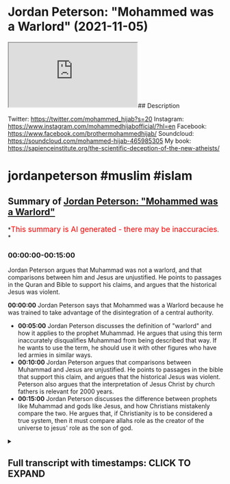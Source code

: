 # Jordan Peterson: "Mohammed was a Warlord" (2021-11-05)

<iframe loading='lazy' allow='autoplay' src='https://www.youtube.com/embed/ilrwPbvXqaE'></iframe>## Description

Twitter: <https://twitter.com/mohammed_hijab?s=20>
Instagram: <https://www.instagram.com/mohammedhijabofficial/?hl=en>
Facebook: <https://www.facebook.com/brothermohammedhijab/>
Soundcloud: <https://soundcloud.com/mohammed-hijab-465985305>
My book: <https://sapienceinstitute.org/the-scientific-deception-of-the-new-atheists/>

# jordanpeterson #muslim #islam

## Summary of [Jordan Peterson: "Mohammed was a Warlord"](https://www.youtube.com/watch?v=ilrwPbvXqaE)

*<span style="color:red; font-size:125%">This summary is AI generated - there may be inaccuracies</span>. *

### <a onclick="modifyYTiframeseektime('0')">00:00:00-00:15:00</a>

Jordan Peterson argues that Muhammad was not a warlord, and that comparisons between him and Jesus are unjustified. He points to passages in the Quran and Bible to support his claims, and argues that the historical Jesus was violent.

**<a onclick="modifyYTiframeseektime('0')">00:00:00</a>** Jordan Peterson says that Mohammed was a Warlord because he was trained to take advantage of the disintegration of a central authority.

* **<a onclick="modifyYTiframeseektime('300')">00:05:00</a>** Jordan Peterson discusses the definition of "warlord" and how it applies to the prophet Muhammad. He argues that using this term inaccurately disqualifies Muhammad from being described that way. If he wants to use the term, he should use it with other figures who have led armies in similar ways.
* **<a onclick="modifyYTiframeseektime('600')">00:10:00</a>** Jordan Peterson argues that comparisons between Muhammad and Jesus are unjustified. He points to passages in the bible that support this claim, and argues that the historical Jesus was violent. Peterson also argues that the interpretation of Jesus Christ by church fathers is relevant for 2000 years.
* **<a onclick="modifyYTiframeseektime('900')">00:15:00</a>** Jordan Peterson discusses the difference between prophets like Muhammad and gods like Jesus, and how Christians mistakenly compare the two. He argues that, if Christianity is to be considered a true system, then it must compare allahs role as the creator of the universe to jesus' role as the son of god.

<details><summary><h2>Full transcript with timestamps: CLICK TO EXPAND</h2></summary>

<a onclick="modifyYTiframeseektime('0')">0:00:00</a> Music  
<a onclick="modifyYTiframeseektime('7')">0:00:07</a> how are you guys doing  
<a onclick="modifyYTiframeseektime('9')">0:00:09</a> this is insha allah the first of a  
<a onclick="modifyYTiframeseektime('11')">0:00:11</a> series of correction videos which we'll  
<a onclick="modifyYTiframeseektime('14')">0:00:14</a> be putting forward insha'allah about dr  
<a onclick="modifyYTiframeseektime('16')">0:00:16</a> jordan peterson's content especially in  
<a onclick="modifyYTiframeseektime('18')">0:00:18</a> relation to islam now for those who know  
<a onclick="modifyYTiframeseektime('20')">0:00:20</a> we were meant to be having me and dr  
<a onclick="modifyYTiframeseektime('22')">0:00:22</a> jordan peterson a discussion  
<a onclick="modifyYTiframeseektime('24')">0:00:24</a> and this discussion was meant to happen  
<a onclick="modifyYTiframeseektime('26')">0:00:26</a> actually three times and it was  
<a onclick="modifyYTiframeseektime('27')">0:00:27</a> cancelled unfortunately that many times  
<a onclick="modifyYTiframeseektime('29')">0:00:29</a> in a span of six months  
<a onclick="modifyYTiframeseektime('32')">0:00:32</a> now  
<a onclick="modifyYTiframeseektime('33')">0:00:33</a> for whatever reason in fact the third  
<a onclick="modifyYTiframeseektime('34')">0:00:34</a> reason was or the third time he gave me  
<a onclick="modifyYTiframeseektime('36')">0:00:36</a> the reason that  
<a onclick="modifyYTiframeseektime('37')">0:00:37</a> it was because he had other guests and  
<a onclick="modifyYTiframeseektime('38')">0:00:38</a> other topics that he wanted to kind of  
<a onclick="modifyYTiframeseektime('41')">0:00:41</a> speak about but no problem i know that  
<a onclick="modifyYTiframeseektime('42')">0:00:42</a> dr jordan peterson may be watching this  
<a onclick="modifyYTiframeseektime('43')">0:00:43</a> now since he we've had such  
<a onclick="modifyYTiframeseektime('45')">0:00:45</a> communication for  
<a onclick="modifyYTiframeseektime('46')">0:00:46</a> with his team and with himself for over  
<a onclick="modifyYTiframeseektime('49')">0:00:49</a> a long span of time so this is the first  
<a onclick="modifyYTiframeseektime('52')">0:00:52</a> and probably one of the most important  
<a onclick="modifyYTiframeseektime('53')">0:00:53</a> videos about some of the wording that dr  
<a onclick="modifyYTiframeseektime('56')">0:00:56</a> jordan peterson has decided to use  
<a onclick="modifyYTiframeseektime('59')">0:00:59</a> about the prophet  
<a onclick="modifyYTiframeseektime('60')">0:01:00</a> muhammad in  
<a onclick="modifyYTiframeseektime('63')">0:01:03</a> his public output this is probably the  
<a onclick="modifyYTiframeseektime('64')">0:01:04</a> most developed speech he has on the  
<a onclick="modifyYTiframeseektime('66')">0:01:06</a> topic so let's see what he has to say  
<a onclick="modifyYTiframeseektime('69')">0:01:09</a> and come back and commentate on it if  
<a onclick="modifyYTiframeseektime('71')">0:01:11</a> you look at the figure of christ and i  
<a onclick="modifyYTiframeseektime('74')">0:01:14</a> don't care if you're religious or not  
<a onclick="modifyYTiframeseektime('75')">0:01:15</a> and i don't even care if christ existed  
<a onclick="modifyYTiframeseektime('77')">0:01:17</a> or not and i certainly don't care at the  
<a onclick="modifyYTiframeseektime('79')">0:01:19</a> moment about  
<a onclick="modifyYTiframeseektime('81')">0:01:21</a> claims to divinity or the lack thereof  
<a onclick="modifyYTiframeseektime('83')">0:01:23</a> i'm just speaking as let's say i'm  
<a onclick="modifyYTiframeseektime('85')">0:01:25</a> speaking as a secular intellectual  
<a onclick="modifyYTiframeseektime('87')">0:01:27</a> i mean as a figure  
<a onclick="modifyYTiframeseektime('89')">0:01:29</a> he's a figure of peace i don't think  
<a onclick="modifyYTiframeseektime('92')">0:01:32</a> that that's  
<a onclick="modifyYTiframeseektime('93')">0:01:33</a> disputable  
<a onclick="modifyYTiframeseektime('94')">0:01:34</a> i mean he certainly he wasn't a warlord  
<a onclick="modifyYTiframeseektime('97')">0:01:37</a> that's that's one thing that's for  
<a onclick="modifyYTiframeseektime('99')">0:01:39</a> certain he never led armies  
<a onclick="modifyYTiframeseektime('101')">0:01:41</a> you know whereas that's not the case  
<a onclick="modifyYTiframeseektime('103')">0:01:43</a> with muhammad at all muhammad was  
<a onclick="modifyYTiframeseektime('105')">0:01:45</a> clearly and indisputably a warlord  
<a onclick="modifyYTiframeseektime('108')">0:01:48</a> and so it isn't obvious to me what to  
<a onclick="modifyYTiframeseektime('111')">0:01:51</a> make of that  
<a onclick="modifyYTiframeseektime('112')">0:01:52</a> except that it's bloody complicated well  
<a onclick="modifyYTiframeseektime('115')">0:01:55</a> i think the first thing we have to do is  
<a onclick="modifyYTiframeseektime('116')">0:01:56</a> define what a warlord is now this is a  
<a onclick="modifyYTiframeseektime('119')">0:01:59</a> definition from collins  
<a onclick="modifyYTiframeseektime('121')">0:02:01</a> if you describe a leader of a country or  
<a onclick="modifyYTiframeseektime('123')">0:02:03</a> an organization as a warlord collins  
<a onclick="modifyYTiframeseektime('126')">0:02:06</a> tells us you are critical of them  
<a onclick="modifyYTiframeseektime('128')">0:02:08</a> because they have achieved power by  
<a onclick="modifyYTiframeseektime('130')">0:02:10</a> behaving in an aggressive and violent  
<a onclick="modifyYTiframeseektime('132')">0:02:12</a> way  
<a onclick="modifyYTiframeseektime('134')">0:02:14</a> kimberly martin in  
<a onclick="modifyYTiframeseektime('137')">0:02:17</a> a  
<a onclick="modifyYTiframeseektime('137')">0:02:17</a> piece that she wrote called warlordism  
<a onclick="modifyYTiframeseektime('139')">0:02:19</a> in comparative perspective this is in  
<a onclick="modifyYTiframeseektime('141')">0:02:21</a> political science literature she  
<a onclick="modifyYTiframeseektime('143')">0:02:23</a> actually defines warlord in four  
<a onclick="modifyYTiframeseektime('145')">0:02:25</a> different ways  
<a onclick="modifyYTiframeseektime('146')">0:02:26</a> she says number one that they are they  
<a onclick="modifyYTiframeseektime('148')">0:02:28</a> trained army uh armed men to take  
<a onclick="modifyYTiframeseektime('151')">0:02:31</a> advantage of the disintegration of a  
<a onclick="modifyYTiframeseektime('153')">0:02:33</a> central authority to seize control over  
<a onclick="modifyYTiframeseektime('155')">0:02:35</a> relatively small slices of territory  
<a onclick="modifyYTiframeseektime('157')">0:02:37</a> number two she says that their actions  
<a onclick="modifyYTiframeseektime('159')">0:02:39</a> are based on self-interest not ideology  
<a onclick="modifyYTiframeseektime('162')">0:02:42</a> number three their authority is based on  
<a onclick="modifyYTiframeseektime('164')">0:02:44</a> charisma and patronage  
<a onclick="modifyYTiframeseektime('166')">0:02:46</a> ties to their followers and number four  
<a onclick="modifyYTiframeseektime('169')">0:02:49</a> this personalistic rule leads to the  
<a onclick="modifyYTiframeseektime('171')">0:02:51</a> fragmentation of political and economic  
<a onclick="modifyYTiframeseektime('173')">0:02:53</a> arrangements across the country  
<a onclick="modifyYTiframeseektime('176')">0:02:56</a> so these are if we look at this now  
<a onclick="modifyYTiframeseektime('177')">0:02:57</a> we've got one dictionary definition  
<a onclick="modifyYTiframeseektime('179')">0:02:59</a> obviously you can look at other  
<a onclick="modifyYTiframeseektime('180')">0:03:00</a> dictionaries but we have one if you want  
<a onclick="modifyYTiframeseektime('182')">0:03:02</a> to call it that terminological  
<a onclick="modifyYTiframeseektime('183')">0:03:03</a> definition from the literature from the  
<a onclick="modifyYTiframeseektime('185')">0:03:05</a> political science  
<a onclick="modifyYTiframeseektime('187')">0:03:07</a> literature now jordan peterson is famous  
<a onclick="modifyYTiframeseektime('189')">0:03:09</a> for saying you have to be precise in  
<a onclick="modifyYTiframeseektime('191')">0:03:11</a> speech i want to say to jordan peterson  
<a onclick="modifyYTiframeseektime('194')">0:03:14</a> that unfortunately according to these  
<a onclick="modifyYTiframeseektime('196')">0:03:16</a> two definitions using the term warlord  
<a onclick="modifyYTiframeseektime('200')">0:03:20</a> is not precise because in fact  
<a onclick="modifyYTiframeseektime('203')">0:03:23</a> the prophet would be disqualified from  
<a onclick="modifyYTiframeseektime('205')">0:03:25</a> being a warlord as per those definitions  
<a onclick="modifyYTiframeseektime('208')">0:03:28</a> why so because the prophet muhammad  
<a onclick="modifyYTiframeseektime('211')">0:03:31</a> how did he achieve power  
<a onclick="modifyYTiframeseektime('213')">0:03:33</a> now we have to look at obviously you  
<a onclick="modifyYTiframeseektime('214')">0:03:34</a> have the meccan period and the medinan  
<a onclick="modifyYTiframeseektime('216')">0:03:36</a> period this is the  
<a onclick="modifyYTiframeseektime('217')">0:03:37</a> kind of categorization the biographical  
<a onclick="modifyYTiframeseektime('220')">0:03:40</a> categorization of the prophet's life you  
<a onclick="modifyYTiframeseektime('222')">0:03:42</a> had two major or his premiership as a  
<a onclick="modifyYTiframeseektime('224')">0:03:44</a> prophet  
<a onclick="modifyYTiframeseektime('225')">0:03:45</a> his time as a prophet he had the meccan  
<a onclick="modifyYTiframeseektime('227')">0:03:47</a> period 13 years and then 10 years in the  
<a onclick="modifyYTiframeseektime('229')">0:03:49</a> medina period  
<a onclick="modifyYTiframeseektime('230')">0:03:50</a> when the prophet was migrating or when  
<a onclick="modifyYTiframeseektime('233')">0:03:53</a> he was being boycotted and persecuted  
<a onclick="modifyYTiframeseektime('235')">0:03:55</a> and this we know in the seerah in the  
<a onclick="modifyYTiframeseektime('237')">0:03:57</a> biography of the prophet  
<a onclick="modifyYTiframeseektime('238')">0:03:58</a> was he was being persecuted his friends  
<a onclick="modifyYTiframeseektime('240')">0:04:00</a> and followers were being persecuted in  
<a onclick="modifyYTiframeseektime('242')">0:04:02</a> in mecca for 13 years  
<a onclick="modifyYTiframeseektime('245')">0:04:05</a> there was then a transition period where  
<a onclick="modifyYTiframeseektime('247')">0:04:07</a> the prophet sallallahu alaihi wasallam  
<a onclick="modifyYTiframeseektime('249')">0:04:09</a> peace and blessings be upon him  
<a onclick="modifyYTiframeseektime('251')">0:04:11</a> try to religiously incentivize groups  
<a onclick="modifyYTiframeseektime('255')">0:04:15</a> and tribes outside of mecca in order to  
<a onclick="modifyYTiframeseektime('257')">0:04:17</a> move away and to move his followers away  
<a onclick="modifyYTiframeseektime('259')">0:04:19</a> from such boycott and persecution that  
<a onclick="modifyYTiframeseektime('262')">0:04:22</a> they were facing for a very long span of  
<a onclick="modifyYTiframeseektime('264')">0:04:24</a> time so he went to taif which is  
<a onclick="modifyYTiframeseektime('267')">0:04:27</a> a place outside of mecca and he was he  
<a onclick="modifyYTiframeseektime('270')">0:04:30</a> was he was rejected fiercely  
<a onclick="modifyYTiframeseektime('273')">0:04:33</a> i mean this is the thing about the  
<a onclick="modifyYTiframeseektime('274')">0:04:34</a> prophet muhammad you have to humanize  
<a onclick="modifyYTiframeseektime('276')">0:04:36</a> him because he was a man  
<a onclick="modifyYTiframeseektime('280')">0:04:40</a> who was an orphan okay think about this  
<a onclick="modifyYTiframeseektime('282')">0:04:42</a> for a second he was a man who was an  
<a onclick="modifyYTiframeseektime('283')">0:04:43</a> orphan he was a man who buried all of  
<a onclick="modifyYTiframeseektime('286')">0:04:46</a> his children except for one  
<a onclick="modifyYTiframeseektime('288')">0:04:48</a> he was a man  
<a onclick="modifyYTiframeseektime('289')">0:04:49</a> who  
<a onclick="modifyYTiframeseektime('290')">0:04:50</a> who his wife died khadija  
<a onclick="modifyYTiframeseektime('292')">0:04:52</a> who  
<a onclick="modifyYTiframeseektime('293')">0:04:53</a> his uncle died  
<a onclick="modifyYTiframeseektime('295')">0:04:55</a> talib who was one of the most  
<a onclick="modifyYTiframeseektime('297')">0:04:57</a> protective and actually the central  
<a onclick="modifyYTiframeseektime('299')">0:04:59</a> protective figure in his life and this  
<a onclick="modifyYTiframeseektime('302')">0:05:02</a> was in the meccan period and he wasn't  
<a onclick="modifyYTiframeseektime('303')">0:05:03</a> even a muslim by the way and when that  
<a onclick="modifyYTiframeseektime('305')">0:05:05</a> protection went away he had to then seek  
<a onclick="modifyYTiframeseektime('308')">0:05:08</a> it from other places so he went to  
<a onclick="modifyYTiframeseektime('310')">0:05:10</a> tariff  
<a onclick="modifyYTiframeseektime('311')">0:05:11</a> and taif was  
<a onclick="modifyYTiframeseektime('313')">0:05:13</a> a neighboring city  
<a onclick="modifyYTiframeseektime('315')">0:05:15</a> and they rejected him fiercely and if  
<a onclick="modifyYTiframeseektime('317')">0:05:17</a> you look at the the reports of that they  
<a onclick="modifyYTiframeseektime('319')">0:05:19</a> threw stones at him they taunted him he  
<a onclick="modifyYTiframeseektime('322')">0:05:22</a> was bleeding  
<a onclick="modifyYTiframeseektime('324')">0:05:24</a> so much so that his sandals were filled  
<a onclick="modifyYTiframeseektime('326')">0:05:26</a> with blood  
<a onclick="modifyYTiframeseektime('328')">0:05:28</a> this is the person you're talking about  
<a onclick="modifyYTiframeseektime('329')">0:05:29</a> as being a warlord and then after that  
<a onclick="modifyYTiframeseektime('332')">0:05:32</a> when he was rejected from that  
<a onclick="modifyYTiframeseektime('333')">0:05:33</a> particular city he went to  
<a onclick="modifyYTiframeseektime('335')">0:05:35</a> another place which was then called  
<a onclick="modifyYTiframeseektime('337')">0:05:37</a> yathrib  
<a onclick="modifyYTiframeseektime('338')">0:05:38</a> which would then be called medina where  
<a onclick="modifyYTiframeseektime('340')">0:05:40</a> two tribes or clans called  
<a onclick="modifyYTiframeseektime('345')">0:05:45</a> now these two tribes they accepted the  
<a onclick="modifyYTiframeseektime('347')">0:05:47</a> message of islam  
<a onclick="modifyYTiframeseektime('349')">0:05:49</a> and then they decided to put the prophet  
<a onclick="modifyYTiframeseektime('351')">0:05:51</a> as the leader of the polity of yathrib  
<a onclick="modifyYTiframeseektime('354')">0:05:54</a> so he was made into the leader of the  
<a onclick="modifyYTiframeseektime('356')">0:05:56</a> polity of yathrib  
<a onclick="modifyYTiframeseektime('358')">0:05:58</a> not through aggression or violence but  
<a onclick="modifyYTiframeseektime('360')">0:06:00</a> through popular support and this  
<a onclick="modifyYTiframeseektime('362')">0:06:02</a> disqualifies him from being  
<a onclick="modifyYTiframeseektime('364')">0:06:04</a> according to the dictionary definition  
<a onclick="modifyYTiframeseektime('365')">0:06:05</a> that we've just seen and in fact  
<a onclick="modifyYTiframeseektime('367')">0:06:07</a> according to the terminological  
<a onclick="modifyYTiframeseektime('368')">0:06:08</a> definition that we've also just seen as  
<a onclick="modifyYTiframeseektime('370')">0:06:10</a> well so this is in fact jordan peterson  
<a onclick="modifyYTiframeseektime('373')">0:06:13</a> and this is very important for you  
<a onclick="modifyYTiframeseektime('374')">0:06:14</a> because it's one of your rules in your  
<a onclick="modifyYTiframeseektime('375')">0:06:15</a> book  
<a onclick="modifyYTiframeseektime('376')">0:06:16</a> this is imprecise speech  
<a onclick="modifyYTiframeseektime('379')">0:06:19</a> it is imprecise imprecise speech in  
<a onclick="modifyYTiframeseektime('382')">0:06:22</a> accurate speech  
<a onclick="modifyYTiframeseektime('383')">0:06:23</a> and what is really  
<a onclick="modifyYTiframeseektime('385')">0:06:25</a> incumbent upon you i think from an  
<a onclick="modifyYTiframeseektime('387')">0:06:27</a> intellectual perspective  
<a onclick="modifyYTiframeseektime('388')">0:06:28</a> is for you to make a formal retraction  
<a onclick="modifyYTiframeseektime('391')">0:06:31</a> about this to say actually i used in  
<a onclick="modifyYTiframeseektime('393')">0:06:33</a> precise speech because i used one aspect  
<a onclick="modifyYTiframeseektime('397')">0:06:37</a> of this man's life inaccurately to  
<a onclick="modifyYTiframeseektime('400')">0:06:40</a> typify his whole character  
<a onclick="modifyYTiframeseektime('403')">0:06:43</a> and by the way  
<a onclick="modifyYTiframeseektime('404')">0:06:44</a> warlords and i've looked at a lot of  
<a onclick="modifyYTiframeseektime('406')">0:06:46</a> your videos because remember we were  
<a onclick="modifyYTiframeseektime('407')">0:06:47</a> meant to be speaking to each other for a  
<a onclick="modifyYTiframeseektime('408')">0:06:48</a> span of six months and i've seen the  
<a onclick="modifyYTiframeseektime('410')">0:06:50</a> majority of your videos i've seen the  
<a onclick="modifyYTiframeseektime('411')">0:06:51</a> majority i've read the majority of what  
<a onclick="modifyYTiframeseektime('414')">0:06:54</a> you've have you've written even even  
<a onclick="modifyYTiframeseektime('416')">0:06:56</a> peer-reviewed stuff by the way the word  
<a onclick="modifyYTiframeseektime('418')">0:06:58</a> warlord interestingly you have not used  
<a onclick="modifyYTiframeseektime('419')">0:06:59</a> it with any to my knowledge any other  
<a onclick="modifyYTiframeseektime('422')">0:07:02</a> person except for the prophet muhammad  
<a onclick="modifyYTiframeseektime('424')">0:07:04</a> so if it was about leading armies then  
<a onclick="modifyYTiframeseektime('426')">0:07:06</a> why not use that with harry truman who  
<a onclick="modifyYTiframeseektime('428')">0:07:08</a> detonated bombs  
<a onclick="modifyYTiframeseektime('429')">0:07:09</a> uh on on japan hiroshima and nagasaki  
<a onclick="modifyYTiframeseektime('433')">0:07:13</a> why not use it with winston churchill  
<a onclick="modifyYTiframeseektime('435')">0:07:15</a> who led campaigns in dresden and hamburg  
<a onclick="modifyYTiframeseektime('438')">0:07:18</a> in world war ii  
<a onclick="modifyYTiframeseektime('440')">0:07:20</a> okay and which which was targeting  
<a onclick="modifyYTiframeseektime('442')">0:07:22</a> civilians the prophet muhammad  
<a onclick="modifyYTiframeseektime('444')">0:07:24</a> unequivocally  
<a onclick="modifyYTiframeseektime('446')">0:07:26</a> denied the targeting of civilians so why  
<a onclick="modifyYTiframeseektime('449')">0:07:29</a> only use it  
<a onclick="modifyYTiframeseektime('451')">0:07:31</a> with the prophet muhammad why have you  
<a onclick="modifyYTiframeseektime('453')">0:07:33</a> never used it on your public output on  
<a onclick="modifyYTiframeseektime('455')">0:07:35</a> your books  
<a onclick="modifyYTiframeseektime('456')">0:07:36</a> with any other figure except for the  
<a onclick="modifyYTiframeseektime('458')">0:07:38</a> prophet muhammad  
<a onclick="modifyYTiframeseektime('460')">0:07:40</a> what kind of  
<a onclick="modifyYTiframeseektime('461')">0:07:41</a> exceptionalism is this  
<a onclick="modifyYTiframeseektime('463')">0:07:43</a> what kind of  
<a onclick="modifyYTiframeseektime('465')">0:07:45</a> fetishization is this what kind of  
<a onclick="modifyYTiframeseektime('467')">0:07:47</a> exoticism is this  
<a onclick="modifyYTiframeseektime('470')">0:07:50</a> what kind of western gays is this  
<a onclick="modifyYTiframeseektime('474')">0:07:54</a> orientalizing the narrative is this  
<a onclick="modifyYTiframeseektime('477')">0:07:57</a> you gotta think about this because if it  
<a onclick="modifyYTiframeseektime('479')">0:07:59</a> was about leading armies  
<a onclick="modifyYTiframeseektime('481')">0:08:01</a> then all of these other figures also led  
<a onclick="modifyYTiframeseektime('484')">0:08:04</a> armies  
<a onclick="modifyYTiframeseektime('485')">0:08:05</a> more so the biblical figures joshua  
<a onclick="modifyYTiframeseektime('488')">0:08:08</a> moses they led armies but when you  
<a onclick="modifyYTiframeseektime('490')">0:08:10</a> mentioned their name you don't  
<a onclick="modifyYTiframeseektime('492')">0:08:12</a> automatically it doesn't spew off your  
<a onclick="modifyYTiframeseektime('494')">0:08:14</a> tongue the term warlord so why is it the  
<a onclick="modifyYTiframeseektime('497')">0:08:17</a> case  
<a onclick="modifyYTiframeseektime('498')">0:08:18</a> that you've made this exception for the  
<a onclick="modifyYTiframeseektime('501')">0:08:21</a> prophet muhammad  
<a onclick="modifyYTiframeseektime('503')">0:08:23</a> you are a clinical psychologist  
<a onclick="modifyYTiframeseektime('506')">0:08:26</a> you're a clinical psychologist jordan  
<a onclick="modifyYTiframeseektime('508')">0:08:28</a> peterson and you also profess  
<a onclick="modifyYTiframeseektime('510')">0:08:30</a> self-professed ignorance on the religion  
<a onclick="modifyYTiframeseektime('512')">0:08:32</a> of islam  
<a onclick="modifyYTiframeseektime('513')">0:08:33</a> the fact that you've used the term  
<a onclick="modifyYTiframeseektime('515')">0:08:35</a> warlord  
<a onclick="modifyYTiframeseektime('517')">0:08:37</a> to define the prophet muhammad as an  
<a onclick="modifyYTiframeseektime('519')">0:08:39</a> adjective as a primary adjective when it  
<a onclick="modifyYTiframeseektime('521')">0:08:41</a> comes to the prophet muhammad is almost  
<a onclick="modifyYTiframeseektime('524')">0:08:44</a> equivalent to you with a limited data  
<a onclick="modifyYTiframeseektime('526')">0:08:46</a> set of information as a clinical  
<a onclick="modifyYTiframeseektime('528')">0:08:48</a> psychologist labeling a client or a  
<a onclick="modifyYTiframeseektime('531')">0:08:51</a> patient of yours  
<a onclick="modifyYTiframeseektime('533')">0:08:53</a> that is the equivalent now what would  
<a onclick="modifyYTiframeseektime('535')">0:08:55</a> happen if you did that in practice you  
<a onclick="modifyYTiframeseektime('537')">0:08:57</a> would be shunned  
<a onclick="modifyYTiframeseektime('538')">0:08:58</a> you would be not except how can you how  
<a onclick="modifyYTiframeseektime('540')">0:09:00</a> can you label someone after or only  
<a onclick="modifyYTiframeseektime('544')">0:09:04</a> gathering very limited information about  
<a onclick="modifyYTiframeseektime('546')">0:09:06</a> them so is this a cognitive bias that  
<a onclick="modifyYTiframeseektime('549')">0:09:09</a> exists within you  
<a onclick="modifyYTiframeseektime('550')">0:09:10</a> and you have to ask yourself this  
<a onclick="modifyYTiframeseektime('551')">0:09:11</a> question because it's some kind of a  
<a onclick="modifyYTiframeseektime('553')">0:09:13</a> projection or a scapegoating of the  
<a onclick="modifyYTiframeseektime('556')">0:09:16</a> prophet muhammad and islam  
<a onclick="modifyYTiframeseektime('558')">0:09:18</a> or is it because you're trying to  
<a onclick="modifyYTiframeseektime('559')">0:09:19</a> energize your base  
<a onclick="modifyYTiframeseektime('562')">0:09:22</a> which is an alt-right base or is it  
<a onclick="modifyYTiframeseektime('564')">0:09:24</a> because you're trying to perpetuate a  
<a onclick="modifyYTiframeseektime('566')">0:09:26</a> clash of civilization's narrative or is  
<a onclick="modifyYTiframeseektime('569')">0:09:29</a> it because of genuine ignorance in  
<a onclick="modifyYTiframeseektime('571')">0:09:31</a> either or any of these situations what  
<a onclick="modifyYTiframeseektime('573')">0:09:33</a> is once again incumbent upon you jordan  
<a onclick="modifyYTiframeseektime('575')">0:09:35</a> peters and i say this  
<a onclick="modifyYTiframeseektime('577')">0:09:37</a> through or out of genuinity  
<a onclick="modifyYTiframeseektime('580')">0:09:40</a> honestly and authenticity  
<a onclick="modifyYTiframeseektime('582')">0:09:42</a> i think what is incumbent upon you and i  
<a onclick="modifyYTiframeseektime('584')">0:09:44</a> know you're watching this i know you're  
<a onclick="modifyYTiframeseektime('586')">0:09:46</a> listening to this  
<a onclick="modifyYTiframeseektime('588')">0:09:48</a> is that you make an official retraction  
<a onclick="modifyYTiframeseektime('590')">0:09:50</a> of this statement  
<a onclick="modifyYTiframeseektime('593')">0:09:53</a> otherwise you're going to have so many  
<a onclick="modifyYTiframeseektime('595')">0:09:55</a> variables which we've just mentioned  
<a onclick="modifyYTiframeseektime('597')">0:09:57</a> that you will not be able to explain  
<a onclick="modifyYTiframeseektime('599')">0:09:59</a> that you've used this term with the  
<a onclick="modifyYTiframeseektime('601')">0:10:01</a> prophet and you've not used it with any  
<a onclick="modifyYTiframeseektime('603')">0:10:03</a> other  
<a onclick="modifyYTiframeseektime('604')">0:10:04</a> political leader  
<a onclick="modifyYTiframeseektime('606')">0:10:06</a> this is  
<a onclick="modifyYTiframeseektime('607')">0:10:07</a> unjustifiable to say the least you've  
<a onclick="modifyYTiframeseektime('610')">0:10:10</a> not used it even with biblical prophets  
<a onclick="modifyYTiframeseektime('613')">0:10:13</a> which led armies so once again it's  
<a onclick="modifyYTiframeseektime('615')">0:10:15</a> unjustifiable  
<a onclick="modifyYTiframeseektime('617')">0:10:17</a> now let's move on to the second part of  
<a onclick="modifyYTiframeseektime('618')">0:10:18</a> this which is your comparison your false  
<a onclick="modifyYTiframeseektime('620')">0:10:20</a> comparison with all jew respect  
<a onclick="modifyYTiframeseektime('623')">0:10:23</a> your false comparison of the prophet  
<a onclick="modifyYTiframeseektime('625')">0:10:25</a> muhammad sallallahu alaihi wasallam and  
<a onclick="modifyYTiframeseektime('628')">0:10:28</a> jesus christ  
<a onclick="modifyYTiframeseektime('629')">0:10:29</a> now the first thing is you said that  
<a onclick="modifyYTiframeseektime('631')">0:10:31</a> jesus was a figure of peace now we agree  
<a onclick="modifyYTiframeseektime('633')">0:10:33</a> with that we love jesus christ as  
<a onclick="modifyYTiframeseektime('635')">0:10:35</a> muslims  
<a onclick="modifyYTiframeseektime('636')">0:10:36</a> because we must believe that jesus  
<a onclick="modifyYTiframeseektime('638')">0:10:38</a> christ was a prophet a messenger and the  
<a onclick="modifyYTiframeseektime('640')">0:10:40</a> messiah we must believe in all of that  
<a onclick="modifyYTiframeseektime('643')">0:10:43</a> however  
<a onclick="modifyYTiframeseektime('645')">0:10:45</a> the question of him being a figure of  
<a onclick="modifyYTiframeseektime('647')">0:10:47</a> peace really depends upon your  
<a onclick="modifyYTiframeseektime('649')">0:10:49</a> interpretation  
<a onclick="modifyYTiframeseektime('650')">0:10:50</a> and if one was going to have a segmented  
<a onclick="modifyYTiframeseektime('654')">0:10:54</a> decontextualized and uncharitable  
<a onclick="modifyYTiframeseektime('657')">0:10:57</a> reading of jesus christ  
<a onclick="modifyYTiframeseektime('660')">0:11:00</a> in the christian tradition okay then one  
<a onclick="modifyYTiframeseektime('663')">0:11:03</a> could come to the conclusion that he was  
<a onclick="modifyYTiframeseektime('664')">0:11:04</a> not a figure of peace i'll tell you how  
<a onclick="modifyYTiframeseektime('667')">0:11:07</a> point number one  
<a onclick="modifyYTiframeseektime('668')">0:11:08</a> jesus christ as christologically or  
<a onclick="modifyYTiframeseektime('671')">0:11:11</a> understood  
<a onclick="modifyYTiframeseektime('672')">0:11:12</a> christologically in this in the sense  
<a onclick="modifyYTiframeseektime('674')">0:11:14</a> that protestants and catholics  
<a onclick="modifyYTiframeseektime('676')">0:11:16</a> understand him to be  
<a onclick="modifyYTiframeseektime('677')">0:11:17</a> is inseparable from the rest of the  
<a onclick="modifyYTiframeseektime('679')">0:11:19</a> trinity  
<a onclick="modifyYTiframeseektime('680')">0:11:20</a> as such all of those massacres that you  
<a onclick="modifyYTiframeseektime('682')">0:11:22</a> see in the old testament  
<a onclick="modifyYTiframeseektime('684')">0:11:24</a> of the canaanites and the amalekites and  
<a onclick="modifyYTiframeseektime('686')">0:11:26</a> so on  
<a onclick="modifyYTiframeseektime('687')">0:11:27</a> are or would be commanded by jesus  
<a onclick="modifyYTiframeseektime('690')">0:11:30</a> christ according to this christiological  
<a onclick="modifyYTiframeseektime('692')">0:11:32</a> understanding now let me give you one  
<a onclick="modifyYTiframeseektime('694')">0:11:34</a> example a very famous verse i'll read it  
<a onclick="modifyYTiframeseektime('696')">0:11:36</a> word for word so once again i'm not  
<a onclick="modifyYTiframeseektime('697')">0:11:37</a> misquoting anything  
<a onclick="modifyYTiframeseektime('699')">0:11:39</a> now first time it was 15 3 okay  
<a onclick="modifyYTiframeseektime('702')">0:11:42</a> very famous uh commandment in the old  
<a onclick="modifyYTiframeseektime('704')">0:11:44</a> testament  
<a onclick="modifyYTiframeseektime('706')">0:11:46</a> now go attack the amalekites  
<a onclick="modifyYTiframeseektime('708')">0:11:48</a> and totally destroy all that belongs to  
<a onclick="modifyYTiframeseektime('710')">0:11:50</a> them do not spare them put to death men  
<a onclick="modifyYTiframeseektime('713')">0:11:53</a> and women children and infants cattle  
<a onclick="modifyYTiframeseektime('716')">0:11:56</a> and sheep camels and donkeys  
<a onclick="modifyYTiframeseektime('719')">0:11:59</a> i would love for anybody to be able to  
<a onclick="modifyYTiframeseektime('722')">0:12:02</a> find a single hadith or a single verse  
<a onclick="modifyYTiframeseektime('725')">0:12:05</a> of the quran  
<a onclick="modifyYTiframeseektime('726')">0:12:06</a> which states  
<a onclick="modifyYTiframeseektime('727')">0:12:07</a> these categories of people to be killed  
<a onclick="modifyYTiframeseektime('729')">0:12:09</a> in fact the opposite is there  
<a onclick="modifyYTiframeseektime('731')">0:12:11</a> the opposite is in the hadith you are  
<a onclick="modifyYTiframeseektime('733')">0:12:13</a> not allowed to kill children you are not  
<a onclick="modifyYTiframeseektime('734')">0:12:14</a> allowed to kill non-combatant  
<a onclick="modifyYTiframeseektime('736')">0:12:16</a> disbelievers as the prophet muhammad  
<a onclick="modifyYTiframeseektime('742')">0:12:22</a> whoever kills a non-combatant not  
<a onclick="modifyYTiframeseektime('744')">0:12:24</a> disbeliever he will not smell the  
<a onclick="modifyYTiframeseektime('746')">0:12:26</a> fragrance of heaven  
<a onclick="modifyYTiframeseektime('747')">0:12:27</a> this is so these categories of people  
<a onclick="modifyYTiframeseektime('750')">0:12:30</a> it's there in the old testament and  
<a onclick="modifyYTiframeseektime('752')">0:12:32</a> according to the christological  
<a onclick="modifyYTiframeseektime('753')">0:12:33</a> understanding jesus is not to be  
<a onclick="modifyYTiframeseektime('756')">0:12:36</a> separated from the rest of the trinity  
<a onclick="modifyYTiframeseektime('758')">0:12:38</a> so that's the first thing you must say  
<a onclick="modifyYTiframeseektime('759')">0:12:39</a> that's the old testament and this is one  
<a onclick="modifyYTiframeseektime('760')">0:12:40</a> of many verses i can pull out you know  
<a onclick="modifyYTiframeseektime('763')">0:12:43</a> you can go on google and see how many  
<a onclick="modifyYTiframeseektime('765')">0:12:45</a> verses there are like this  
<a onclick="modifyYTiframeseektime('767')">0:12:47</a> of genocide and massacring  
<a onclick="modifyYTiframeseektime('770')">0:12:50</a> that's the first thing the second thing  
<a onclick="modifyYTiframeseektime('771')">0:12:51</a> is well look at jesus himself once again  
<a onclick="modifyYTiframeseektime('773')">0:12:53</a> we're being uncharitable here if one is  
<a onclick="modifyYTiframeseektime('775')">0:12:55</a> being uncharitable and decontextual one  
<a onclick="modifyYTiframeseektime('778')">0:12:58</a> may pull out something from john chapter  
<a onclick="modifyYTiframeseektime('779')">0:12:59</a> 2 verse 15  
<a onclick="modifyYTiframeseektime('781')">0:13:01</a> where it states so he made a whip out of  
<a onclick="modifyYTiframeseektime('783')">0:13:03</a> courts and drove them from the temple  
<a onclick="modifyYTiframeseektime('785')">0:13:05</a> courts both sheep and cattle he  
<a onclick="modifyYTiframeseektime('788')">0:13:08</a> scattered the coins of of the money uh  
<a onclick="modifyYTiframeseektime('791')">0:13:11</a> changes and overturned their tables this  
<a onclick="modifyYTiframeseektime('793')">0:13:13</a> is violent behavior someone can say  
<a onclick="modifyYTiframeseektime('796')">0:13:16</a> a skeptic can say this look at him he's  
<a onclick="modifyYTiframeseektime('798')">0:13:18</a> whipping people in the temple or he's  
<a onclick="modifyYTiframeseektime('800')">0:13:20</a> turning the table jesus is being very  
<a onclick="modifyYTiframeseektime('802')">0:13:22</a> violent  
<a onclick="modifyYTiframeseektime('803')">0:13:23</a> according to the new testament  
<a onclick="modifyYTiframeseektime('805')">0:13:25</a> and this is in his own life  
<a onclick="modifyYTiframeseektime('807')">0:13:27</a> so once again is this a figure of peace  
<a onclick="modifyYTiframeseektime('809')">0:13:29</a> once again if we had an uncharitable  
<a onclick="modifyYTiframeseektime('812')">0:13:32</a> decontextualized segmented understanding  
<a onclick="modifyYTiframeseektime('814')">0:13:34</a> one can say this is not a figure of  
<a onclick="modifyYTiframeseektime('815')">0:13:35</a> peace actually because this is qualifies  
<a onclick="modifyYTiframeseektime('817')">0:13:37</a> him of being a figure what doesn't  
<a onclick="modifyYTiframeseektime('820')">0:13:40</a> what it what are the limits to this term  
<a onclick="modifyYTiframeseektime('822')">0:13:42</a> figure of peace do you have to be a  
<a onclick="modifyYTiframeseektime('823')">0:13:43</a> pacifist well does one have to be a  
<a onclick="modifyYTiframeseektime('825')">0:13:45</a> pacifist to be a figure of peace what if  
<a onclick="modifyYTiframeseektime('827')">0:13:47</a> someone engages more does that  
<a onclick="modifyYTiframeseektime('828')">0:13:48</a> disqualify them for being a figure of  
<a onclick="modifyYTiframeseektime('830')">0:13:50</a> peace that's another thing third thing  
<a onclick="modifyYTiframeseektime('831')">0:13:51</a> is book of revelation now in the  
<a onclick="modifyYTiframeseektime('833')">0:13:53</a> eschaton  
<a onclick="modifyYTiframeseektime('835')">0:13:55</a> eschatologically when jesus christ comes  
<a onclick="modifyYTiframeseektime('837')">0:13:57</a> back  
<a onclick="modifyYTiframeseektime('838')">0:13:58</a> he will  
<a onclick="modifyYTiframeseektime('839')">0:13:59</a> he will let's see what he does coming  
<a onclick="modifyYTiframeseektime('842')">0:14:02</a> out of his mouth is a sharp sword with  
<a onclick="modifyYTiframeseektime('844')">0:14:04</a> which to strike down the nations he will  
<a onclick="modifyYTiframeseektime('846')">0:14:06</a> rule them with an i inceptor  
<a onclick="modifyYTiframeseektime('849')">0:14:09</a> he treads  
<a onclick="modifyYTiframeseektime('850')">0:14:10</a> the wine press of the fury of the wrath  
<a onclick="modifyYTiframeseektime('853')">0:14:13</a> of god almighty  
<a onclick="modifyYTiframeseektime('855')">0:14:15</a> so he's going to come back and be  
<a onclick="modifyYTiframeseektime('856')">0:14:16</a> violent now  
<a onclick="modifyYTiframeseektime('857')">0:14:17</a> these these are things you may say well  
<a onclick="modifyYTiframeseektime('859')">0:14:19</a> i don't these are just interpretations  
<a onclick="modifyYTiframeseektime('860')">0:14:20</a> of the bible i i know that you have a  
<a onclick="modifyYTiframeseektime('862')">0:14:22</a> spiritual kind of metaphorizing approach  
<a onclick="modifyYTiframeseektime('865')">0:14:25</a> to the biblical text i'm very aware of  
<a onclick="modifyYTiframeseektime('867')">0:14:27</a> that and you may say that that's not the  
<a onclick="modifyYTiframeseektime('868')">0:14:28</a> way the historical jesus which  
<a onclick="modifyYTiframeseektime('871')">0:14:31</a> i look at or that how i interpret jesus  
<a onclick="modifyYTiframeseektime('873')">0:14:33</a> christ but then i have to say to you  
<a onclick="modifyYTiframeseektime('874')">0:14:34</a> john prism  
<a onclick="modifyYTiframeseektime('876')">0:14:36</a> with all due respect your interpretation  
<a onclick="modifyYTiframeseektime('878')">0:14:38</a> of jesus christ  
<a onclick="modifyYTiframeseektime('880')">0:14:40</a> is irrelevant in the grand scheme of the  
<a onclick="modifyYTiframeseektime('882')">0:14:42</a> christological understanding in for 2000  
<a onclick="modifyYTiframeseektime('885')">0:14:45</a> years of history  
<a onclick="modifyYTiframeseektime('886')">0:14:46</a> church fathers up until present-day  
<a onclick="modifyYTiframeseektime('888')">0:14:48</a> people  
<a onclick="modifyYTiframeseektime('888')">0:14:48</a> um scholars of christianity interpret  
<a onclick="modifyYTiframeseektime('891')">0:14:51</a> these things as literal okay  
<a onclick="modifyYTiframeseektime('893')">0:14:53</a> scholars of christianity almost  
<a onclick="modifyYTiframeseektime('897')">0:14:57</a> as a consensus a matter of consensus  
<a onclick="modifyYTiframeseektime('899')">0:14:59</a> agree  
<a onclick="modifyYTiframeseektime('900')">0:15:00</a> that jesus is inseparable from the  
<a onclick="modifyYTiframeseektime('902')">0:15:02</a> trinity so he would be implicated in uh  
<a onclick="modifyYTiframeseektime('905')">0:15:05</a> telling people to to to genocide people  
<a onclick="modifyYTiframeseektime('907')">0:15:07</a> in the village  
<a onclick="modifyYTiframeseektime('909')">0:15:09</a> people uh christians from the church  
<a onclick="modifyYTiframeseektime('911')">0:15:11</a> fathers until this present day believe  
<a onclick="modifyYTiframeseektime('914')">0:15:14</a> that jesus is going to have a second  
<a onclick="modifyYTiframeseektime('915')">0:15:15</a> coming and it will be a physically  
<a onclick="modifyYTiframeseektime('917')">0:15:17</a> violent second coming and if you want  
<a onclick="modifyYTiframeseektime('919')">0:15:19</a> resources or references of this they are  
<a onclick="modifyYTiframeseektime('922')">0:15:22</a> very easy to come by so once again this  
<a onclick="modifyYTiframeseektime('924')">0:15:24</a> fake dualism with all due respect all  
<a onclick="modifyYTiframeseektime('927')">0:15:27</a> due respect this didactic representation  
<a onclick="modifyYTiframeseektime('930')">0:15:30</a> this um  
<a onclick="modifyYTiframeseektime('931')">0:15:31</a> dichotomy that you've created figure of  
<a onclick="modifyYTiframeseektime('933')">0:15:33</a> peace versus warlord  
<a onclick="modifyYTiframeseektime('935')">0:15:35</a> it's like a deck of cards if you just  
<a onclick="modifyYTiframeseektime('937')">0:15:37</a> pull one card out falls over it's a  
<a onclick="modifyYTiframeseektime('940')">0:15:40</a> false comparison and it relies upon  
<a onclick="modifyYTiframeseektime('944')">0:15:44</a> uncharitable cherry-picked examples of  
<a onclick="modifyYTiframeseektime('947')">0:15:47</a> the text and this requires a retraction  
<a onclick="modifyYTiframeseektime('950')">0:15:50</a> as well in order for with all due  
<a onclick="modifyYTiframeseektime('952')">0:15:52</a> respect one's  
<a onclick="modifyYTiframeseektime('954')">0:15:54</a> intellectual integrity to be maintained  
<a onclick="modifyYTiframeseektime('956')">0:15:56</a> i think at least you should say i  
<a onclick="modifyYTiframeseektime('958')">0:15:58</a> suspend judgment until i've done more  
<a onclick="modifyYTiframeseektime('960')">0:16:00</a> investigation this is the second point  
<a onclick="modifyYTiframeseektime('963')">0:16:03</a> the third point i must say is and this  
<a onclick="modifyYTiframeseektime('965')">0:16:05</a> is the last point i will be making why  
<a onclick="modifyYTiframeseektime('968')">0:16:08</a> compare  
<a onclick="modifyYTiframeseektime('969')">0:16:09</a> what muslims consider as a prophet with  
<a onclick="modifyYTiframeseektime('972')">0:16:12</a> what christians consider as a god  
<a onclick="modifyYTiframeseektime('975')">0:16:15</a> let me say that one more time muslims  
<a onclick="modifyYTiframeseektime('977')">0:16:17</a> believe that prophet muhammad sallallahu  
<a onclick="modifyYTiframeseektime('978')">0:16:18</a> alaihi wasallam is the final prophet  
<a onclick="modifyYTiframeseektime('981')">0:16:21</a> they believe that he is the final  
<a onclick="modifyYTiframeseektime('982')">0:16:22</a> prophet of a long list of prophets  
<a onclick="modifyYTiframeseektime('984')">0:16:24</a> abraham moses jesus yes as well jesus  
<a onclick="modifyYTiframeseektime('987')">0:16:27</a> yes the messiah and the prophet muhammad  
<a onclick="modifyYTiframeseektime('990')">0:16:30</a> we believe that he is um  
<a onclick="modifyYTiframeseektime('993')">0:16:33</a> he was sent for all of humanity as the  
<a onclick="modifyYTiframeseektime('995')">0:16:35</a> quran states we have not sent you except  
<a onclick="modifyYTiframeseektime('997')">0:16:37</a> for all of humanity  
<a onclick="modifyYTiframeseektime('998')">0:16:38</a> but christians believe on the other hand  
<a onclick="modifyYTiframeseektime('1000')">0:16:40</a> and this by christians i mean here the  
<a onclick="modifyYTiframeseektime('1003')">0:16:43</a> vast majority of them across time and in  
<a onclick="modifyYTiframeseektime('1006')">0:16:46</a> today's demography  
<a onclick="modifyYTiframeseektime('1007')">0:16:47</a> believe that jesus is god  
<a onclick="modifyYTiframeseektime('1009')">0:16:49</a> so why are you comparing a prophet  
<a onclick="modifyYTiframeseektime('1012')">0:16:52</a> to a god  
<a onclick="modifyYTiframeseektime('1014')">0:16:54</a> these are it's not like for like  
<a onclick="modifyYTiframeseektime('1015')">0:16:55</a> comparison unless what and this ironic  
<a onclick="modifyYTiframeseektime('1018')">0:16:58</a> one has to come into what would at least  
<a onclick="modifyYTiframeseektime('1020')">0:17:00</a> be more commensurate with an islamic  
<a onclick="modifyYTiframeseektime('1023')">0:17:03</a> understanding of who jesus was which is  
<a onclick="modifyYTiframeseektime('1024')">0:17:04</a> a man not a god  
<a onclick="modifyYTiframeseektime('1026')">0:17:06</a> in order for you to make that comparison  
<a onclick="modifyYTiframeseektime('1028')">0:17:08</a> see subconsciously you're thinking i'm  
<a onclick="modifyYTiframeseektime('1030')">0:17:10</a> doing a man-to-man comparison or  
<a onclick="modifyYTiframeseektime('1032')">0:17:12</a> unconsciously let's use exactly  
<a onclick="modifyYTiframeseektime('1034')">0:17:14</a> the psychoanalytic freudian terms  
<a onclick="modifyYTiframeseektime('1037')">0:17:17</a> subconsciously is a vernacular term  
<a onclick="modifyYTiframeseektime('1038')">0:17:18</a> right  
<a onclick="modifyYTiframeseektime('1039')">0:17:19</a> um speaking to a psychologist so i have  
<a onclick="modifyYTiframeseektime('1041')">0:17:21</a> to keep everything tight but what i'm  
<a onclick="modifyYTiframeseektime('1043')">0:17:23</a> saying is maybe unconsciously you've  
<a onclick="modifyYTiframeseektime('1045')">0:17:25</a> understood that this is a man and this  
<a onclick="modifyYTiframeseektime('1047')">0:17:27</a> is a man and we can make a comparison  
<a onclick="modifyYTiframeseektime('1049')">0:17:29</a> like for like but according to the  
<a onclick="modifyYTiframeseektime('1051')">0:17:31</a> christological understanding  
<a onclick="modifyYTiframeseektime('1052')">0:17:32</a> he is a man prophet muhammad sorry yes  
<a onclick="modifyYTiframeseektime('1056')">0:17:36</a> prophet muhammad and jesus is a god  
<a onclick="modifyYTiframeseektime('1058')">0:17:38</a> what you should be doing if you're being  
<a onclick="modifyYTiframeseektime('1061')">0:17:41</a> theologically consistent is comparing  
<a onclick="modifyYTiframeseektime('1063')">0:17:43</a> allah to jesus  
<a onclick="modifyYTiframeseektime('1065')">0:17:45</a> allah  
<a onclick="modifyYTiframeseektime('1066')">0:17:46</a> and the quran is the god of the creator  
<a onclick="modifyYTiframeseektime('1068')">0:17:48</a> of the heavens and the earth which we  
<a onclick="modifyYTiframeseektime('1069')">0:17:49</a> don't believe can be divided into father  
<a onclick="modifyYTiframeseektime('1071')">0:17:51</a> son and holy spirit this is our major  
<a onclick="modifyYTiframeseektime('1073')">0:17:53</a> quarrel with christians theological  
<a onclick="modifyYTiframeseektime('1075')">0:17:55</a> quarrel this is a bone of contention  
<a onclick="modifyYTiframeseektime('1078')">0:17:58</a> we believe that allah  
<a onclick="modifyYTiframeseektime('1080')">0:18:00</a> is the creator of all things  
<a onclick="modifyYTiframeseektime('1082')">0:18:02</a> that it's not conceivable or  
<a onclick="modifyYTiframeseektime('1085')">0:18:05</a> intelligible or pardonable that anybody  
<a onclick="modifyYTiframeseektime('1088')">0:18:08</a> with a date of birth can be called god  
<a onclick="modifyYTiframeseektime('1090')">0:18:10</a> and that jesus is therefore disqualified  
<a onclick="modifyYTiframeseektime('1092')">0:18:12</a> from being god and by the way i think  
<a onclick="modifyYTiframeseektime('1094')">0:18:14</a> many christians listening to me right  
<a onclick="modifyYTiframeseektime('1096')">0:18:16</a> now resonate with what i'm saying and  
<a onclick="modifyYTiframeseektime('1098')">0:18:18</a> you know it and you even resonate with  
<a onclick="modifyYTiframeseektime('1099')">0:18:19</a> it they resonate with the fact that  
<a onclick="modifyYTiframeseektime('1101')">0:18:21</a> calling a man god god man  
<a onclick="modifyYTiframeseektime('1104')">0:18:24</a> this is something which is  
<a onclick="modifyYTiframeseektime('1105')">0:18:25</a> unintelligible in the mind of human  
<a onclick="modifyYTiframeseektime('1107')">0:18:27</a> beings  
<a onclick="modifyYTiframeseektime('1110')">0:18:30</a> and this is the real bone of contention  
<a onclick="modifyYTiframeseektime('1112')">0:18:32</a> so why make this false comparison  
<a onclick="modifyYTiframeseektime('1114')">0:18:34</a> between christ  
<a onclick="modifyYTiframeseektime('1115')">0:18:35</a> who is according to the christian  
<a onclick="modifyYTiframeseektime('1117')">0:18:37</a> tradition a god and muhammad who is  
<a onclick="modifyYTiframeseektime('1119')">0:18:39</a> according to the islamic tradition a man  
<a onclick="modifyYTiframeseektime('1120')">0:18:40</a> in the first place may it be because you  
<a onclick="modifyYTiframeseektime('1123')">0:18:43</a> have already accepted the islamic  
<a onclick="modifyYTiframeseektime('1125')">0:18:45</a> premise that both of them are men  
<a onclick="modifyYTiframeseektime('1127')">0:18:47</a> and if so you're a step closer to islam  
<a onclick="modifyYTiframeseektime('1130')">0:18:50</a> and therefore i'm going to end with this  
<a onclick="modifyYTiframeseektime('1131')">0:18:51</a> really i invite you to really think  
<a onclick="modifyYTiframeseektime('1133')">0:18:53</a> about  
<a onclick="modifyYTiframeseektime('1134')">0:18:54</a> islam as a true system  
<a onclick="modifyYTiframeseektime('1136')">0:18:56</a> as a true system as a paradigm  
<a onclick="modifyYTiframeseektime('1138')">0:18:58</a> replacement  
<a onclick="modifyYTiframeseektime('1140')">0:19:00</a> to the christian  
<a onclick="modifyYTiframeseektime('1141')">0:19:01</a> system because that might be what you're  
<a onclick="modifyYTiframeseektime('1143')">0:19:03</a> looking for  
<a onclick="modifyYTiframeseektime('1144')">0:19:04</a> it in fact might be what you need jordan  
<a onclick="modifyYTiframeseektime('1146')">0:19:06</a> peterson but at the very least  
<a onclick="modifyYTiframeseektime('1149')">0:19:09</a> at the very least jordan peterson do me  
<a onclick="modifyYTiframeseektime('1151')">0:19:11</a> one favor  
<a onclick="modifyYTiframeseektime('1154')">0:19:14</a> do the right thing and make a retraction  
<a onclick="modifyYTiframeseektime('1157')">0:19:17</a> on this point  
<a onclick="modifyYTiframeseektime('1159')">0:19:19</a> that  
<a onclick="modifyYTiframeseektime('1160')">0:19:20</a> the point of warlord this comparison  
<a onclick="modifyYTiframeseektime('1163')">0:19:23</a> say that this is a hasty generalization  
<a onclick="modifyYTiframeseektime('1165')">0:19:25</a> it was in your words and you said this  
<a onclick="modifyYTiframeseektime('1167')">0:19:27</a> in your book by the way  
<a onclick="modifyYTiframeseektime('1169')">0:19:29</a> your newest book 12 rules  
<a onclick="modifyYTiframeseektime('1171')">0:19:31</a> it's a low resolution blanket statement  
<a onclick="modifyYTiframeseektime('1174')">0:19:34</a> a hyper simplification  
<a onclick="modifyYTiframeseektime('1177')">0:19:37</a> you this is your this is your words not  
<a onclick="modifyYTiframeseektime('1178')">0:19:38</a> mine a hyper simplification  
<a onclick="modifyYTiframeseektime('1184')">0:19:44</a> think about it  
<a onclick="modifyYTiframeseektime('1198')">0:19:58</a> you  
</details>
